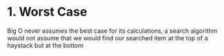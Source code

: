 # 1. Worst Case

Big O never assumes the best case for its calculations, a search algorithm would not assume that we would find our searched item at the top of a haystack but at the bottom
